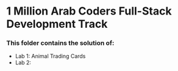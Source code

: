# 1 Million Arab Coders Full-Stack Development Track

### This folder contains the solution of:
* Lab 1: Animal Trading Cards
* Lab 2: 
